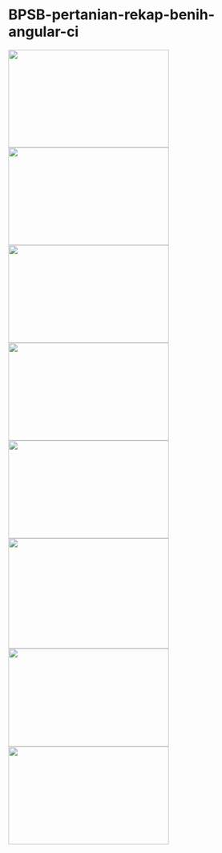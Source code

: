 # BPSB-pertanian-rekap-benih-angular-ci

<a href="https://1.bp.blogspot.com/-emhP-d9byts/XUbLk-ARmjI/AAAAAAAAA5M/IXmh1lAoqP0bhRwjPiVW_EF18wX8aF02gCLcBGAs/s1600/1.png" imageanchor="1"><img border="0" data-original-height="831" data-original-width="1366" height="195" src="https://1.bp.blogspot.com/-emhP-d9byts/XUbLk-ARmjI/AAAAAAAAA5M/IXmh1lAoqP0bhRwjPiVW_EF18wX8aF02gCLcBGAs/s320/1.png" width="320" /></a><a href="https://4.bp.blogspot.com/-86HcSGO6i6Q/XUbLkzdyBdI/AAAAAAAAA5Q/-FlrEtXQ_akvNXcf0-C98rEE8CWOVxsVwCLcBGAs/s1600/2.png" imageanchor="1"><img border="0" data-original-height="831" data-original-width="1366" height="195" src="https://4.bp.blogspot.com/-86HcSGO6i6Q/XUbLkzdyBdI/AAAAAAAAA5Q/-FlrEtXQ_akvNXcf0-C98rEE8CWOVxsVwCLcBGAs/s320/2.png" width="320" /></a><a href="https://3.bp.blogspot.com/-OgInxoOUMBU/XUbLk4YfC-I/AAAAAAAAA5U/VxkyWEf7pJURAXlH96KOmM8J5s4y_gpAwCLcBGAs/s1600/3.png" imageanchor="1"><img border="0" data-original-height="831" data-original-width="1366" height="195" src="https://3.bp.blogspot.com/-OgInxoOUMBU/XUbLk4YfC-I/AAAAAAAAA5U/VxkyWEf7pJURAXlH96KOmM8J5s4y_gpAwCLcBGAs/s320/3.png" width="320" /></a><a href="https://2.bp.blogspot.com/-jtgE94VeFzk/XUbLlrdtKoI/AAAAAAAAA5c/ZBQ9KVK0gpcxgnkK_Zyu1ya6T6JON-93wCLcBGAs/s1600/4.png" imageanchor="1"><img border="0" data-original-height="831" data-original-width="1366" height="195" src="https://2.bp.blogspot.com/-jtgE94VeFzk/XUbLlrdtKoI/AAAAAAAAA5c/ZBQ9KVK0gpcxgnkK_Zyu1ya6T6JON-93wCLcBGAs/s320/4.png" width="320" /></a><a href="https://3.bp.blogspot.com/-5i6wlGrxJ7Q/XUbLlknuzbI/AAAAAAAAA5Y/OHXLa3QVcq8gB4Oee_PH88aWn5xll-yxwCLcBGAs/s1600/5.png" imageanchor="1"><img border="0" data-original-height="831" data-original-width="1366" height="195" src="https://3.bp.blogspot.com/-5i6wlGrxJ7Q/XUbLlknuzbI/AAAAAAAAA5Y/OHXLa3QVcq8gB4Oee_PH88aWn5xll-yxwCLcBGAs/s320/5.png" width="320" /></a><a href="https://4.bp.blogspot.com/-D6dmEnUB6u4/XUbLlh6UedI/AAAAAAAAA5g/YxRznBAHzVQbw8433qIKv7sYPYkxxm6agCLcBGAs/s1600/6.png" imageanchor="1"><img border="0" data-original-height="832" data-original-width="1210" height="220" src="https://4.bp.blogspot.com/-D6dmEnUB6u4/XUbLlh6UedI/AAAAAAAAA5g/YxRznBAHzVQbw8433qIKv7sYPYkxxm6agCLcBGAs/s320/6.png" width="320" /></a><a href="https://2.bp.blogspot.com/-Q_v4Ig9FqYs/XUbLm2ep1uI/AAAAAAAAA5k/R-Oy6QdY0KwgNmaeSM8tfAaywFqARfGeQCLcBGAs/s1600/7.png" imageanchor="1"><img border="0" data-original-height="831" data-original-width="1357" height="196" src="https://2.bp.blogspot.com/-Q_v4Ig9FqYs/XUbLm2ep1uI/AAAAAAAAA5k/R-Oy6QdY0KwgNmaeSM8tfAaywFqARfGeQCLcBGAs/s320/7.png" width="320" /></a><a href="https://2.bp.blogspot.com/-2tGTo-Mwc4A/XUbLnEgtAdI/AAAAAAAAA5o/u6qB1t26k9cNDJ1LGuVrqZBiILQ6jq3iQCLcBGAs/s1600/8.png" imageanchor="1"><img border="0" data-original-height="831" data-original-width="1361" height="195" src="https://2.bp.blogspot.com/-2tGTo-Mwc4A/XUbLnEgtAdI/AAAAAAAAA5o/u6qB1t26k9cNDJ1LGuVrqZBiILQ6jq3iQCLcBGAs/s320/8.png" width="320" /></a>
